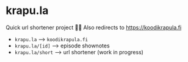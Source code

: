 # krapu.la

Quick url shortener project 🐱‍👤 Also redirects to https://koodikrapula.fi

- `krapu.la` --> `koodikrapula.fi`
- `krapu.la/[id]` --> episode shownotes
- `krapu.la/short` --> url shortener (work in progress)
